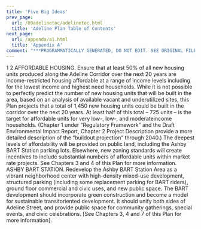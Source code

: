 ```yaml
---
title: 'Five Big Ideas'
prev_page:
  url: /09adelinetoc/adelinetoc.html
  title: 'Adeline Plan Table of Contents'
next_page:
  url: /appenda/a1.html
  title: 'Appendix A'
comment: "***PROGRAMMATICALLY GENERATED, DO NOT EDIT. SEE ORIGINAL FILES IN /content***"
---
```

1
2
AFFORDABLE HOUSING. Ensure that at least 50% of all new housing units
produced along the Adeline Corridor over the next 20 years are income-restricted
housing affordable at a range of income levels including for the lowest income and
highest need households. While it is not possible to perfectly predict the number
of new housing units that will be built in the area, based on an analysis of available
vacant and underutilized sites, this Plan projects that a total of 1,450 new housing
units could be built in the corridor over the next 20 years. At least half of this total
– 725 units – is the target for affordable units for very low-, low-, and moderateincome households. (Chapter 1 under “Regulatory Framework” and the Draft
Environmental Impact Report, Chapter 2 Project Description provide a more
detailed description of the “buildout projection” through 2040.) The deepest levels
of affordability will be provided on public land, including the Ashby BART Station
parking lots. Elsewhere, new zoning standards will create incentives to include
substantial numbers of affordable units within market rate projects. See Chapters
3 and 4 of this Plan for more information.
ASHBY BART STATION. Redevelop the Ashby BART Station Area as a vibrant
neighborhood center with high-density mixed-use development, structured
parking (including some replacement parking for BART riders), ground floor
commercial and civic uses, and new public space. The BART development should
incorporate green construction and become a model for sustainable transitoriented development. It should unify both sides of Adeline Street, and provide
public space for community gatherings, special events, and civic celebrations. [See
Chapters 3, 4 and 7 of this Plan for more information].
